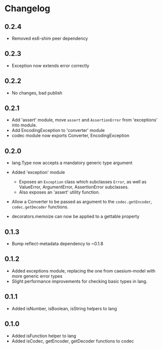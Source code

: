 # Changelog

## 0.2.4
- Removed es6-shim peer dependency

## 0.2.3
- Exception now extends error correctly

## 0.2.2
- No changes, bad publish

## 0.2.1
- Add 'assert' module, move `assert` and `AssertionError` from 'exceptions' into module.
- Add EncodingException to 'converter' module
- codec module now exports Converter, EncodingException

## 0.2.0
- lang.Type now accepts a mandatory generic type argument

- Added 'exception' module
    - Exposes an `Exception` class which subclasses `Error`, as well as
        ValueError, ArgumentError, AssertionError subclasses.
    - Also exposes an 'assert' utility function.
- Allow a Converter to be passed as argument to the `codec.getEncoder`, `codec.getDecoder` functions.
- decorators.memoize can now be applied to a gettable property

## 0.1.3
- Bump reflect-metadata dependency to ~0.1.8

## 0.1.2
- Added exceptions module, replacing the one from caesium-model with
  more generic error types
- Slight performance improvements for checking basic types in lang.

## 0.1.1
- Added isNumber, isBoolean, isString helpers to lang

## 0.1.0

- Added isFunction helper to lang
- Added isCodec, getEncoder, getDecoder functions to codec



